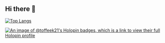 ## Hi there 👋

[![Top Langs](https://github-readme-stats.vercel.app/api/top-langs/?username=rahulkarda)](https://github.com/rahulkarda/readme-components)

[![An image of @toffeek21's Holopin badges, which is a link to view their full Holopin profile](https://holopin.me/toffeek21)](https://holopin.io/@toffeek21)

<!--
**toffee-k21/toffee-k21** is a ✨ _special_ ✨ repository because its `README.md` (this file) appears on your GitHub profile.

Here are some ideas to get you started:

- 🔭 I’m currently working on ...
- 🌱 I’m currently learning ...
- 👯 I’m looking to collaborate on ...
- 🤔 I’m looking for help with ...
- 💬 Ask me about ...
- 📫 How to reach me: ...
- 😄 Pronouns: ...
- ⚡ Fun fact: ...
-->
